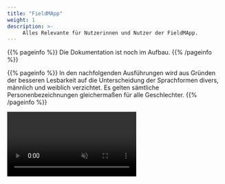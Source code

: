 ```yaml
---
title: "FieldMApp"
weight: 1
description: >-
     Alles Relevante für Nutzerinnen und Nutzer der FieldMApp.
---
```


{{% pageinfo %}}
Die Dokumentation ist noch im Aufbau.
{{% /pageinfo %}}

{{% pageinfo %}}
In den nachfolgenden Ausführungen wird aus Gründen der besseren Lesbarkeit auf die Unterscheidung der Sprachformen divers, männlich und weiblich verzichtet. Es gelten sämtliche Personenbezeichnungen gleichermaßen für alle Geschlechter.
{{% /pageinfo %}}


<video autoplay loop muted playsinline>
  <source src="https://github.com/fieldmapp/fieldmapp.github.io/raw/refs/heads/master/assets/video/fm-all.gif" type="image/gif">
  <img src="https://github.com/fieldmapp/fieldmapp.github.io/raw/refs/heads/master/assets/video/fm-all.gif" alt="FieldMApp Demonstration">
</video>
